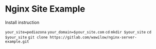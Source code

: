 <h1>Nginx Site Example</h1>
<p>Install instruction</p>
<code>your_site=pediazona</code>
<code>your_domain=$your_site.com</code>
<code>cd</code>
<code>mkdir $your_site</code>
<code>cd $your_site</code>
<code>git clone https://gitlab.com/wawilow/nginx-server-example.git</code>
